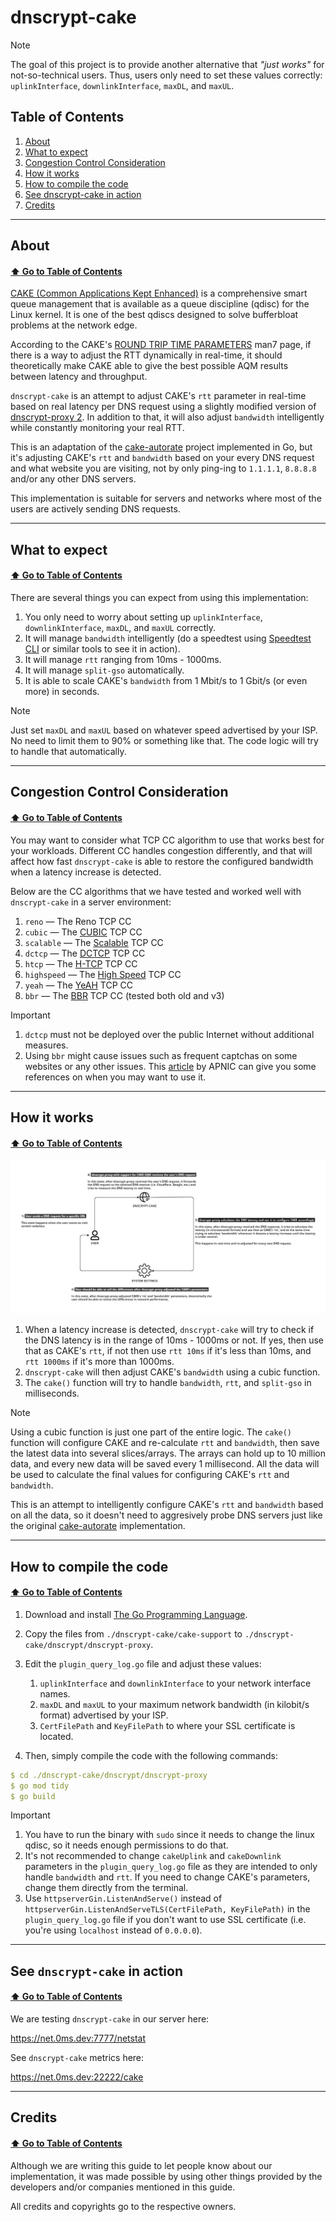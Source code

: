 # dnscrypt-cake

> [!NOTE]
>
> The goal of this project is to provide another alternative that *"just works"* for not-so-technical users. Thus, users only need to set these values correctly: `uplinkInterface`, `downlinkInterface`, `maxDL`, and `maxUL`.

## Table of Contents

1. [About](https://github.com/galpt/dnscrypt-cake?tab=readme-ov-file#about)
2. [What to expect](https://github.com/galpt/dnscrypt-cake?tab=readme-ov-file#what-to-expect)
3. [Congestion Control Consideration](https://github.com/galpt/dnscrypt-cake?tab=readme-ov-file#congestion-control-consideration)
4. [How it works](https://github.com/galpt/dnscrypt-cake?tab=readme-ov-file#how-it-works)
5. [How to compile the code](https://github.com/galpt/dnscrypt-cake?tab=readme-ov-file#how-to-compile-the-code)
6. [See dnscrypt-cake in action](https://github.com/galpt/dnscrypt-cake?tab=readme-ov-file#see-dnscrypt-cake-in-action)
7. [Credits](https://github.com/galpt/dnscrypt-cake?tab=readme-ov-file#credits)

* * *

## About
#### [:arrow_up: Go to Table of Contents](https://github.com/galpt/dnscrypt-cake?tab=readme-ov-file#table-of-contents)

[CAKE (Common Applications Kept Enhanced)](https://www.bufferbloat.net/projects/codel/wiki/CakeTechnical/) is a comprehensive smart queue management that is available as a queue discipline (qdisc) for the Linux kernel. It is one of the best qdiscs designed to solve bufferbloat problems at the network edge.

According to the CAKE's [ROUND TRIP TIME PARAMETERS](https://man7.org/linux/man-pages/man8/tc-cake.8.html) man7 page, if there is a way to adjust the RTT dynamically in real-time, it should theoretically make CAKE able to give the best possible AQM results between latency and throughput.

`dnscrypt-cake` is an attempt to adjust CAKE's `rtt` parameter in real-time based on real latency per DNS request using a slightly modified version of [dnscrypt-proxy 2](https://github.com/DNSCrypt/dnscrypt-proxy). In addition to that, it will also adjust `bandwidth` intelligently while constantly monitoring your real RTT.

This is an adaptation of the [cake-autorate](https://github.com/lynxthecat/cake-autorate) project implemented in Go, but it's adjusting CAKE's `rtt` and `bandwidth` based on your every DNS request and what website you are visiting, not by only ping-ing to `1.1.1.1`, `8.8.8.8` and/or any other DNS servers.

This implementation is suitable for servers and networks where most of the users are actively sending DNS requests.

* * *

## What to expect
#### [:arrow_up: Go to Table of Contents](https://github.com/galpt/dnscrypt-cake?tab=readme-ov-file#table-of-contents)

There are several things you can expect from using this implementation:
1. You only need to worry about setting up `uplinkInterface`, `downlinkInterface`, `maxDL`, and `maxUL` correctly.
2. It will manage `bandwidth` intelligently (do a speedtest using [Speedtest CLI](https://www.speedtest.net/apps/cli) or similar tools to see it in action).
3. It will manage `rtt` ranging from 10ms - 1000ms.
4. It will manage `split-gso` automatically.
5. It is able to scale CAKE's `bandwidth` from 1 Mbit/s to 1 Gbit/s (or even more) in seconds.

> [!NOTE]
>
> Just set `maxDL` and `maxUL` based on whatever speed advertised by your ISP. No need to limit them to 90% or something like that. The code logic will try to handle that automatically.

* * *

## Congestion Control Consideration
#### [:arrow_up: Go to Table of Contents](https://github.com/galpt/dnscrypt-cake?tab=readme-ov-file#table-of-contents)

You may want to consider what TCP CC algorithm to use that works best for your workloads.
Different CC handles congestion differently, and that will affect how fast `dnscrypt-cake` is able to restore the configured bandwidth when a latency increase is detected.

Below are the CC algorithms that we have tested and worked well with `dnscrypt-cake` in a server environment:
1. `reno` — The Reno TCP CC
2. `cubic` — The [CUBIC](https://en.wikipedia.org/wiki/CUBIC_TCP) TCP CC
3. `scalable` — The [Scalable](https://en.wikipedia.org/wiki/Scalable_TCP) TCP CC
4. `dctcp` — The [DCTCP](https://datatracker.ietf.org/doc/html/rfc8257) TCP CC
5. `htcp` — The [H-TCP](https://en.wikipedia.org/wiki/H-TCP) TCP CC
6. `highspeed` — The [High Speed](https://en.wikipedia.org/wiki/HSTCP) TCP CC
7. `yeah` — The [YeAH](https://www.gdt.id.au/~gdt/presentations/2010-07-06-questnet-tcp/reference-materials/papers/baiocchi+castellani+vacirca-yeah-tcp-yet-another-highspeed-tcp.pdf) TCP CC
8. `bbr` — The [BBR](https://github.com/google/bbr) TCP CC (tested both old and v3)

> [!IMPORTANT]
>
> 1. `dctcp` must not be deployed over the public Internet without additional measures.
> 2. Using `bbr` might cause issues such as frequent captchas on some websites or any other issues. This [article](https://blog.apnic.net/2020/01/10/when-to-use-and-not-use-bbr/) by APNIC can give you some references on when you may want to use it.

* * *

## How it works
#### [:arrow_up: Go to Table of Contents](https://github.com/galpt/dnscrypt-cake?tab=readme-ov-file#table-of-contents)

![Workflow](https://github.com/galpt/dnscrypt-cake/blob/main/img/dnscrypt-cake.jpg)

1. When a latency increase is detected, `dnscrypt-cake` will try to check if the DNS latency is in the range of 10ms - 1000ms or not.
If yes, then use that as CAKE's `rtt`, if not then use `rtt 10ms` if it's less than 10ms, and `rtt 1000ms` if it's more than 1000ms.
2. `dnscrypt-cake` will then adjust CAKE's `bandwidth` using a cubic function.
3. The `cake()` function will try to handle `bandwidth`, `rtt`, and `split-gso` in milliseconds.

> [!NOTE]
>
> Using a cubic function is just one part of the entire logic. The `cake()` function will configure CAKE and re-calculate `rtt` and `bandwidth`, then save the latest data into several slices/arrays.
> The arrays can hold up to 10 million data, and every new data will be saved every 1 millisecond. All the data will be used to calculate the final values for configuring CAKE's `rtt` and `bandwidth`.
>
> This is an attempt to intelligently configure CAKE's `rtt` and `bandwidth` based on all the data, so it doesn't need to aggresively probe DNS servers just like the original [cake-autorate](https://github.com/lynxthecat/cake-autorate) implementation.

* * *

## How to compile the code
#### [:arrow_up: Go to Table of Contents](https://github.com/galpt/dnscrypt-cake?tab=readme-ov-file#table-of-contents)

1. Download and install [The Go Programming Language](https://go.dev/).
2. Copy the files from `./dnscrypt-cake/cake-support` to `./dnscrypt-cake/dnscrypt/dnscrypt-proxy`.
3. Edit the `plugin_query_log.go` file and adjust these values:
   1. `uplinkInterface` and `downlinkInterface` to your network interface names.
   2. `maxDL` and `maxUL` to your maximum network bandwidth (in kilobit/s format) advertised by your ISP.
   3. `CertFilePath` and `KeyFilePath` to where your SSL certificate is located.


4. Then, simply compile the code with the following commands:

```yaml
$ cd ./dnscrypt-cake/dnscrypt/dnscrypt-proxy
$ go mod tidy
$ go build
```

> [!IMPORTANT]
> 1. You have to run the binary with `sudo` since it needs to change the linux qdisc, so it needs enough permissions to do that.
> 2. It's not recommended to change `cakeUplink` and `cakeDownlink` parameters in the `plugin_query_log.go` file as they are intended to only handle `bandwidth` and `rtt`. If you need to change CAKE's parameters, change them directly from the terminal.
> 3. Use `httpserverGin.ListenAndServe()` instead of `httpserverGin.ListenAndServeTLS(CertFilePath, KeyFilePath)` in the `plugin_query_log.go` file if you don't want to use SSL certificate (i.e. you're using `localhost` instead of `0.0.0.0`).

* * *

## See `dnscrypt-cake` in action
#### [:arrow_up: Go to Table of Contents](https://github.com/galpt/dnscrypt-cake?tab=readme-ov-file#table-of-contents)

We are testing `dnscrypt-cake` in our server here:

https://net.0ms.dev:7777/netstat

See `dnscrypt-cake` metrics here:

https://net.0ms.dev:22222/cake

* * *

## Credits
#### [:arrow_up: Go to Table of Contents](https://github.com/galpt/dnscrypt-cake?tab=readme-ov-file#table-of-contents)

Although we are writing this guide to let people know about our implementation, it was made possible by using other things provided by the developers and/or companies mentioned in this guide.

All credits and copyrights go to the respective owners.

